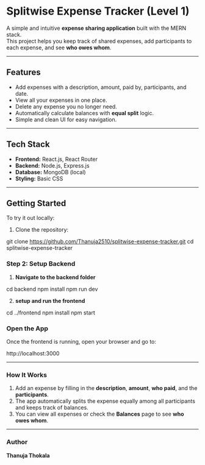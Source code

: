 # Splitwise Expense Tracker (Level 1)

A simple and intuitive **expense sharing application** built with the MERN stack.  
This project helps you keep track of shared expenses, add participants to each expense, and see **who owes whom**.  

---

## Features

- Add expenses with a description, amount, paid by, participants, and date.  
- View all your expenses in one place.  
- Delete any expense you no longer need.  
- Automatically calculate balances with **equal split** logic.  
- Simple and clean UI for easy navigation.

---

## Tech Stack

- **Frontend:** React.js, React Router  
- **Backend:** Node.js, Express.js  
- **Database:** MongoDB (local)  
- **Styling:** Basic CSS  

---

## Getting Started

To try it out locally:

1. Clone the repository:

git clone https://github.com/Thanuja2510/splitwise-expense-tracker.git
cd splitwise-expense-tracker


### Step 2: Setup Backend

1. **Navigate to the backend folder**

cd backend
npm install
npm run dev


2. **setup and run the frontend**

cd ../frontend
npm install
npm start


### Open the App

Once the frontend is running, open your browser and go to:

http://localhost:3000


---

### How It Works

1. Add an expense by filling in the **description**, **amount**, **who paid**, and the **participants**.  
2. The app automatically splits the expense equally among all participants and keeps track of balances.  
3. You can view all expenses or check the **Balances** page to see **who owes whom**.

---

### Author

**Thanuja Thokala**




